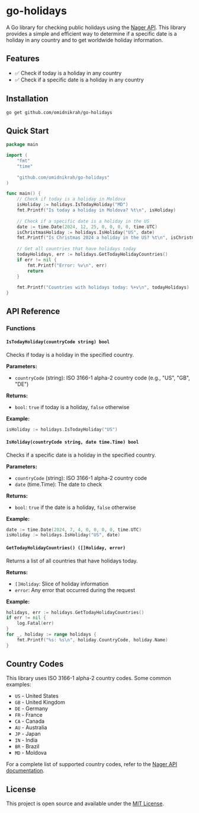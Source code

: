 # go-holidays

A Go library for checking public holidays using the [Nager API](https://date.nager.at/). This library provides a simple and efficient way to determine if a specific date is a holiday in any country and to get worldwide holiday information.

## Features

- ✅ Check if today is a holiday in any country
- ✅ Check if a specific date is a holiday in any country

## Installation

```bash
go get github.com/omidnikrah/go-holidays
```

## Quick Start

```go
package main

import (
    "fmt"
    "time"
    
    "github.com/omidnikrah/go-holidays"
)

func main() {
    // Check if today is a holiday in Moldova
    isHoliday := holidays.IsTodayHoliday("MD")
    fmt.Printf("Is today a holiday in Moldova? %t\n", isHoliday)
    
    // Check if a specific date is a holiday in the US
    date := time.Date(2024, 12, 25, 0, 0, 0, 0, time.UTC)
    isChristmasHoliday := holidays.IsHoliday("US", date)
    fmt.Printf("Is Christmas 2024 a holiday in the US? %t\n", isChristmasHoliday)
    
    // Get all countries that have holidays today
    todayHolidays, err := holidays.GetTodayHolidayCountries()
    if err != nil {
        fmt.Printf("Error: %v\n", err)
        return
    }
    
    fmt.Printf("Countries with holidays today: %+v\n", todayHolidays)
}
```

## API Reference

### Functions

#### `IsTodayHoliday(countryCode string) bool`

Checks if today is a holiday in the specified country.

**Parameters:**
- `countryCode` (string): ISO 3166-1 alpha-2 country code (e.g., "US", "GB", "DE")

**Returns:**
- `bool`: `true` if today is a holiday, `false` otherwise

**Example:**
```go
isHoliday := holidays.IsTodayHoliday("US")
```

#### `IsHoliday(countryCode string, date time.Time) bool`

Checks if a specific date is a holiday in the specified country.

**Parameters:**
- `countryCode` (string): ISO 3166-1 alpha-2 country code
- `date` (time.Time): The date to check

**Returns:**
- `bool`: `true` if the date is a holiday, `false` otherwise

**Example:**
```go
date := time.Date(2024, 7, 4, 0, 0, 0, 0, time.UTC)
isHoliday := holidays.IsHoliday("US", date)
```

#### `GetTodayHolidayCountries() ([]Holiday, error)`

Returns a list of all countries that have holidays today.

**Returns:**
- `[]Holiday`: Slice of holiday information
- `error`: Any error that occurred during the request

**Example:**
```go
holidays, err := holidays.GetTodayHolidayCountries()
if err != nil {
    log.Fatal(err)
}
for _, holiday := range holidays {
    fmt.Printf("%s: %s\n", holiday.CountryCode, holiday.Name)
}
```

## Country Codes

This library uses ISO 3166-1 alpha-2 country codes. Some common examples:

- `US` - United States
- `GB` - United Kingdom
- `DE` - Germany
- `FR` - France
- `CA` - Canada
- `AU` - Australia
- `JP` - Japan
- `IN` - India
- `BR` - Brazil
- `MD` - Moldova

For a complete list of supported country codes, refer to the [Nager API documentation](https://date.nager.at/).

## License

This project is open source and available under the [MIT License](LICENSE).
